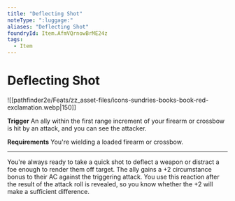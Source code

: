 ```yaml
---
title: "Deflecting Shot"
noteType: ":luggage:"
aliases: "Deflecting Shot"
foundryId: Item.AfmVQrnowBrME24z
tags:
  - Item
---
```


# Deflecting Shot
![[pathfinder2e/Feats/zz_asset-files/icons-sundries-books-book-red-exclamation.webp|150]]

**Trigger** An ally within the first range increment of your firearm or crossbow is hit by an attack, and you can see the attacker.

**Requirements** You're wielding a loaded firearm or crossbow.

* * *

You're always ready to take a quick shot to deflect a weapon or distract a foe enough to render them off target. The ally gains a +2 circumstance bonus to their AC against the triggering attack. You use this reaction after the result of the attack roll is revealed, so you know whether the +2 will make a sufficient difference.
